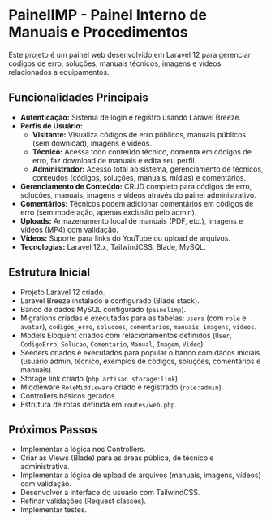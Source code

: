 # PainelIMP - Painel Interno de Manuais e Procedimentos

Este projeto é um painel web desenvolvido em Laravel 12 para gerenciar códigos de erro, soluções, manuais técnicos, imagens e vídeos relacionados a equipamentos.

## Funcionalidades Principais

*   **Autenticação:** Sistema de login e registro usando Laravel Breeze.
*   **Perfis de Usuário:**
    *   **Visitante:** Visualiza códigos de erro públicos, manuais públicos (sem download), imagens e vídeos.
    *   **Técnico:** Acessa todo conteúdo técnico, comenta em códigos de erro, faz download de manuais e edita seu perfil.
    *   **Administrador:** Acesso total ao sistema, gerenciamento de técnicos, conteúdos (códigos, soluções, manuais, mídias) e comentários.
*   **Gerenciamento de Conteúdo:** CRUD completo para códigos de erro, soluções, manuais, imagens e vídeos através do painel administrativo.
*   **Comentários:** Técnicos podem adicionar comentários em códigos de erro (sem moderação, apenas exclusão pelo admin).
*   **Uploads:** Armazenamento local de manuais (PDF, etc.), imagens e vídeos (MP4) com validação.
*   **Vídeos:** Suporte para links do YouTube ou upload de arquivos.
*   **Tecnologias:** Laravel 12.x, TailwindCSS, Blade, MySQL.

## Estrutura Inicial

*   Projeto Laravel 12 criado.
*   Laravel Breeze instalado e configurado (Blade stack).
*   Banco de dados MySQL configurado (`painelimp`).
*   Migrations criadas e executadas para as tabelas: `users` (com `role` e `avatar`), `codigos_erro`, `solucoes`, `comentarios`, `manuais`, `imagens`, `videos`.
*   Models Eloquent criados com relacionamentos definidos (`User`, `CodigoErro`, `Solucao`, `Comentario`, `Manual`, `Imagem`, `Video`).
*   Seeders criados e executados para popular o banco com dados iniciais (usuário admin, técnico, exemplos de códigos, soluções, comentários e manuais).
*   Storage link criado (`php artisan storage:link`).
*   Middleware `RoleMiddleware` criado e registrado (`role:admin`).
*   Controllers básicos gerados.
*   Estrutura de rotas definida em `routes/web.php`.

## Próximos Passos

*   Implementar a lógica nos Controllers.
*   Criar as Views (Blade) para as áreas pública, de técnico e administrativa.
*   Implementar a lógica de upload de arquivos (manuais, imagens, vídeos) com validação.
*   Desenvolver a interface do usuário com TailwindCSS.
*   Refinar validações (Request classes).
*   Implementar testes.
